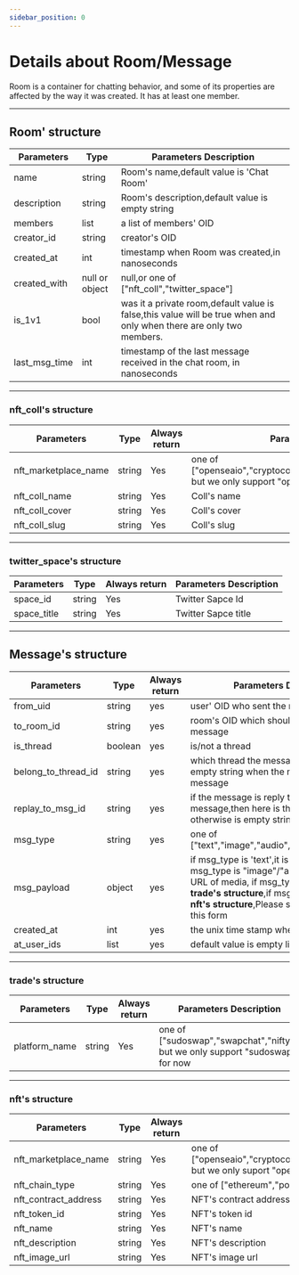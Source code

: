 ```yaml
---
sidebar_position: 0
---
```


# Details about Room/Message
Room is a container for chatting behavior, and some of its properties are affected by the way it was created. It has at least one member.
___

## Room' structure

| Parameters |Type | Parameters Description |
| ---------- |---- | ---------------------- |
|name|string| Room's name,default value is 'Chat Room' |
|description|string|Room's description,default value is empty string|
|members|list| a list of members' OID|
|creator_id|string|creator's OID|
|created_at|int|timestamp when Room was created,in nanoseconds|
|created_with|null or object|null,or one of ["nft_coll","twitter_space"]|
|is_1v1|bool|was it a private room,default value is false,this value will be true when and only when there are only two members.|
|last_msg_time|int|timestamp of the last message received in the chat room, in nanoseconds|

___

### nft_coll's structure
| Parameters | Type | Always return |  Parameters Description|
| ---------|------ | ------------- |--------|
|nft_marketplace_name|string|Yes|one of ["openseaio","cryptocom","gamaio","binancecom","ftxcom"], but we only support "openseaio" for now|
|nft_coll_name|string|Yes|Coll's name|
|nft_coll_cover|string|Yes|Coll's cover|
|nft_coll_slug|string|Yes|Coll's slug|


___

### twitter_space's structure
| Parameters | Type | Always return |  Parameters Description|
| ---------|------ | ------------- |--------|
|space_id|string|Yes|Twitter Sapce Id|
|space_title|string|Yes|Twitter Sapce title|


___

## Message's structure
| Parameters | Type | Always return |  Parameters Description|
| ---------|------ | ------------- |--------|
|from_uid|string|yes|user' OID who sent the message|
|to_room_id|string|yes|room's OID which should receivced the message|
|is_thread|boolean|yes|is/not a thread|
|belong_to_thread_id|string|yes|which thread the message belong to,it is empty string when the mseeage is a general message|
|replay_to_msg_id|string|yes|if the message is reply to an other message,then here is the other's id, otherwise is empty string "" |
|msg_type|string|yes|one of ["text","image","audio","video","nft","trade"]|
|msg_payload|object|yes|if msg_type is 'text',it is pure text, if msg_type is "image"/"audio"/"video",it is the URL of media, if msg_type is 'trade',see **trade's structure**,if msg_type is 'nft' see **nft's structure**,Please see the tables below this form|
|created_at|int|yes|the unix time stamp when the message sent|
|at_user_ids|list|yes|default value is empty list []|

___

### trade's structure
| Parameters | Type | Always return |  Parameters Description|
| ---------|------ | ------------- |--------|
|platform_name|string|Yes|one of ["sudoswap","swapchat","nifty"], but we only support "sudoswap" for now|

___

### nft's structure
| Parameters | Type | Always return |  Parameters Description|
| ---------|------ | ------------- |--------|
|nft_marketplace_name|string|Yes|one of ["openseaio","cryptocom","gamaio","binancecom","ftxcom","onchain"], but we only suport "openseaio" for now|
|nft_chain_type|string|Yes|one of ["ethereum","polygon","solana"]|
|nft_contract_address|string|Yes|NFT's contract address|
|nft_token_id|string|Yes|NFT's token id|
|nft_name|string|Yes|NFT's name|
|nft_description|string|Yes|NFT's description|
|nft_image_url|string|Yes|NFT's image url|
